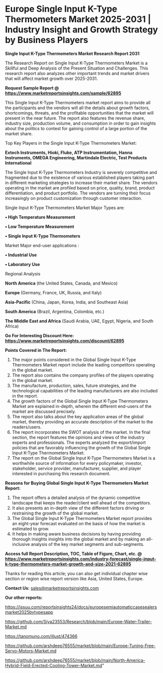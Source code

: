 # Europe Single Input K-Type Thermometers Market 2025-2031 | Industry Insight and Growth Strategy by Business Players

<strong>Single Input K-Type Thermometers Market Research Report 2031</strong>

The Research Report on Single Input K-Type Thermometers Market is a Skillful and Deep Analysis of the Present Situation and Challenges. This research report also analyzes other important trends and market drivers that will affect market growth over 2025-2031.

<strong>Request Sample Report @ <a href=https://www.marketreportsinsights.com/sample/62895>https://www.marketreportsinsights.com/sample/62895</a></strong>

This Single Input K-Type Thermometers market report aims to provide all the participants and the vendors will all the details about growth factors, shortcomings, threats, and the profitable opportunities that the market will present in the near future. The report also features the revenue share, industry size, production volume, and consumption in order to gain insights about the politics to contest for gaining control of a large portion of the market share.

Top Key Players in the Single Input K-Type Thermometers Market:

<strong>Extech Instruments, Hioki, Fluke, ATP Instrumentation, Hanna Instruments, OMEGA Engineering, Martindale Electric, Test Products International</strong>

The Single Input K-Type Thermometers Industry is severely competitive and fragmented due to the existence of various established players taking part in different marketing strategies to increase their market share. The vendors operating in the market are profiled based on price, quality, brand, product differentiation, and product portfolio. The vendors are turning their focus increasingly on product customization through customer interaction.

Single Input K-Type Thermometers Market Major Types are:

<strong>• High Temperature Measurement

• Low Temperature Measurement

• Single Input K-Type Thermometers</strong>

Market Major end-user applications :

<strong>• Industrial Use

• Laboratory Use</strong>

Regional Analysis

</u><strong><b>North America</b></strong> (the United States, Canada, and Mexico)

<strong><b>Europe </b></strong>(Germany, France, UK, Russia, and Italy)

<strong><b>Asia-Pacific</b></strong> (China, Japan, Korea, India, and Southeast Asia)

<strong><b>South America</b></strong> (Brazil, Argentina, Colombia, etc.)

<strong><b>The Middle East and Africa</b></strong> (Saudi Arabia, UAE, Egypt, Nigeria, and South Africa)

<strong>Go For Interesting Discount Here: <a href=https://www.marketreportsinsights.com/discount/62895>https://www.marketreportsinsights.com/discount/62895</a></strong>

<strong>Points Covered in The Report:</strong>
<ol>
  <li>The major points considered in the Global Single Input K-Type Thermometers Market report include the leading competitors operating in the global market.</li>
  <li>The report also contains the company profiles of the players operating in the global market.</li>
  <li>The manufacture, production, sales, future strategies, and the technological capabilities of the leading manufacturers are also included in the report.</li>
  <li>The growth factors of the Global Single Input K-Type Thermometers Market are explained in-depth, wherein the different end-users of the market are discussed precisely.</li>
  <li>The report also talks about the key application areas of the global market, thereby providing an accurate description of the market to the readers/users.</li>
  <li>The report incorporates the SWOT analysis of the market. In the final section, the report features the opinions and views of the industry experts and professionals. The experts analyzed the export/import policies that are favorably influencing the growth of the Global Single Input K-Type Thermometers Market.</li>
  <li>The report on the Global Single Input K-Type Thermometers Market is a worthwhile source of information for every policymaker, investor, stakeholder, service provider, manufacturer, supplier, and player interested in purchasing this research document.</li>
</ol>
<strong>Reasons for Buying Global Single Input K-Type Thermometers Market Report:</strong>

<ol>
  <li>The report offers a detailed analysis of the dynamic competitive landscape that keeps the reader/client well ahead of the competitors.</li>
  <li>It also presents an in-depth view of the different factors driving or restraining the growth of the global market.</li>
  <li>The Global Single Input K-Type Thermometers Market report provides an eight-year forecast evaluated on the basis of how the market is estimated to grow.</li>
  <li>It helps in making aware business decisions by having providing thorough insights insights into the global market and by making an all-inclusive analysis of the key market segments and sub-segments.</li>
</ol>
<strong>Access full Report Description, TOC, Table of Figure, Chart, etc. @ <a href=https://www.marketreportsinsights.com/industry-forecast/single-input-k-type-thermometers-market-growth-and-size-2021-62895>https://www.marketreportsinsights.com/industry-forecast/single-input-k-type-thermometers-market-growth-and-size-2021-62895</a></strong>


Thanks for reading this article; you can also get individual chapter wise section or region wise report version like Asia, United States, Europe.

<strong>Contact Us:</strong>
sales@marketreportsinsights.com

<strong>Our other reports:</strong>

<a href=https://issuu.com/reportsinsights24/docs/europesemiautomaticcasesealersmarket2025bytypesapp>https://issuu.com/reportsinsights24/docs/europesemiautomaticcasesealersmarket2025bytypesapp</a>

<a href=https://github.com/Siya23553/Research/blob/main/Europe-Water-Trailer-Market.md>https://github.com/Siya23553/Research/blob/main/Europe-Water-Trailer-Market.md</a>

<a href=https://tanomuno.com/illust/474366>https://tanomuno.com/illust/474366</a>

<a href=https://github.com/arshdeep76555/market/blob/main/Europe-Tuning-Free-Servo-Motors-Market.md>https://github.com/arshdeep76555/market/blob/main/Europe-Tuning-Free-Servo-Motors-Market.md</a>

<a href=https://github.com/arshdeep76555/market/blob/main/North-America-Hybrid-Field-Erected-Cooling-Tower-Market.md>https://github.com/arshdeep76555/market/blob/main/North-America-Hybrid-Field-Erected-Cooling-Tower-Market.md</a>"
